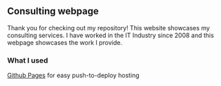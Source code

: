 
<h2> Consulting webpage </h3>

Thank you for checking out my repository! 
This website showcases my consulting services. I have worked in the IT Industry since 2008 and this webpage showcases the work I provide. 

<h3> What I used </h3>

<a href="https://pages.github.com/">Github Pages</a> for easy push-to-deploy hosting
